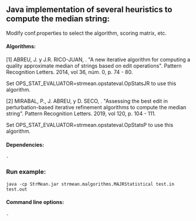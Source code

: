 ## Java implementation of several heuristics to compute the median string:

Modify conf.properties to select the algorithm, scoring matrix, etc.

#### Algorithms:

[1] ABREU, J. y J.R. RICO-JUAN, . "A new iterative algorithm for computing a quality approximate median of strings based on edit operations". 
Pattern Recognition Letters. 2014, vol 36, núm. 0, p. 74 - 80.

Set OPS_STAT_EVALUATOR=strmean.opstateval.OpStatsJR to use this algorithm.

[2] MIRABAL, P., J. ABREU,  y D. SECO, . "Assessing the best edit in perturbation-based iterative refinement algorithms to compute the median string". 
Pattern Recognition Letters. 2019, vol 120, p. 104 - 111.

Set OPS_STAT_EVALUATOR=strmean.opstateval.OpStatsP to use this algorithm.

#### Dependencies:
	-

### Run example:
    java -cp StrMean.jar strmean.malgorithms.MAJRStatistical test.in test.out


#### Command line options:
	-
